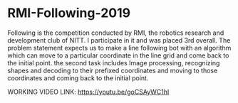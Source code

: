 # RMI-Following-2019

Following is the competition conducted by RMI, the robotics research and development club of NITT. I participate in it and was placed 3rd overall. The problem statement expects us to make a line following bot with an algorithm which can move to a particular coordinate in the line grid and come back to the initial point. the second task includes Image processing, recognizing shapes and decoding to their prefixed coordinates and moving to those coordinates and coming back to the initial point.

WORKING VIDEO LINK: https://youtu.be/goCSAyWC1hI
